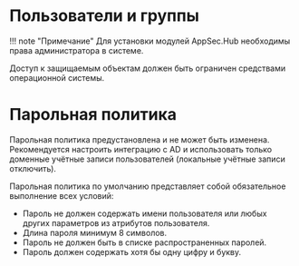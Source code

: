 # Пользователи и группы

!!! note "Примечание"
    Для установки модулей AppSec.Hub необходимы права администратора в системе.

Доступ к защищаемым объектам должен быть ограничен средствами операционной системы.

# Парольная политика

Парольная политика предустановлена и не может быть изменена. Рекомендуется настроить интеграцию с AD и использовать только доменные учётные записи пользователей (локальные учётные записи отключить).

Парольная политика по умолчанию представляет собой обязательное выполнение всех условий:

* Пароль не должен содержать имени пользователя или любых других параметров из атрибутов пользователя.
* Длина пароля минимум 8 символов.
* Пароль не должен быть в списке распространенных паролей.
* Пароль должен содержать хотя бы одну цифру и букву.